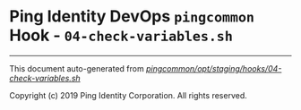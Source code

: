 
# Ping Identity DevOps `pingcommon` Hook - `04-check-variables.sh`

---
This document auto-generated from _[pingcommon/opt/staging/hooks/04-check-variables.sh](https://github.com/pingidentity/pingidentity-docker-builds/blob/master/pingcommon/opt/staging/hooks/04-check-variables.sh)_

Copyright (c)  2019 Ping Identity Corporation. All rights reserved.
